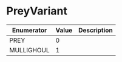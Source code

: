 # PreyVariant

| Enumerator | Value | Description |
| ---------- | ----- | ----------- |
| PREY       | 0     |             |
| MULLIGHOUL | 1     |             |
